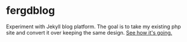 # fergdblog
Experiment with Jekyll blog platform. The goal is to take my existing php site and convert it over keeping the same design. 
[See how it's going.](http://fergd.github.io/fergdblog/)
